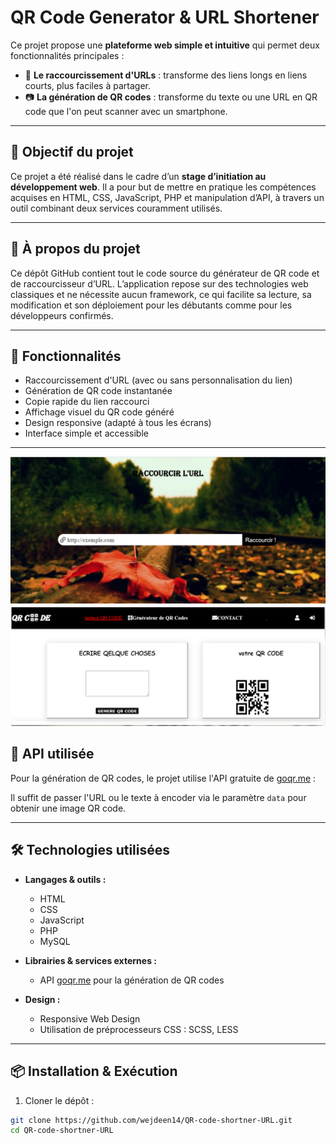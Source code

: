 # QR Code Generator & URL Shortener 

Ce projet propose une **plateforme web simple et intuitive** qui permet deux fonctionnalités principales :

- 🔗 **Le raccourcissement d'URLs** : transforme des liens longs en liens courts, plus faciles à partager.
- 📷 **La génération de QR codes** : transforme du texte ou une URL en QR code que l'on peut scanner avec un smartphone.

---

## 🧠 Objectif du projet

Ce projet a été réalisé dans le cadre d’un **stage d’initiation au développement web**. Il a pour but de mettre en pratique les compétences acquises en HTML, CSS, JavaScript, PHP et manipulation d’API, à travers un outil combinant deux services couramment utilisés.

---

## 🧾 À propos du projet

Ce dépôt GitHub contient tout le code source du générateur de QR code et de raccourcisseur d’URL. L’application repose sur des technologies web classiques et ne nécessite aucun framework, ce qui facilite sa lecture, sa modification et son déploiement pour les débutants comme pour les développeurs confirmés.

---

## 🚀 Fonctionnalités

- Raccourcissement d'URL (avec ou sans personnalisation du lien)
- Génération de QR code instantanée
- Copie rapide du lien raccourci
- Affichage visuel du QR code généré
- Design responsive (adapté à tous les écrans)
- Interface simple et accessible

---
![Background](background.png)
![QR Code](qrcode.png)
## 🔗 API utilisée

Pour la génération de QR codes, le projet utilise l'API gratuite de [goqr.me](https://goqr.me/api/) :


Il suffit de passer l'URL ou le texte à encoder via le paramètre `data` pour obtenir une image QR code.

---

## 🛠️ Technologies utilisées

- **Langages & outils :**
  - HTML
  - CSS
  - JavaScript
  - PHP
  - MySQL

- **Librairies & services externes :**
  - API [goqr.me](https://goqr.me/api/) pour la génération de QR codes

- **Design :**
  - Responsive Web Design
  - Utilisation de préprocesseurs CSS : SCSS, LESS

---

## 📦 Installation & Exécution

1. Cloner le dépôt :

```bash
git clone https://github.com/wejdeen14/QR-code-shortner-URL.git
cd QR-code-shortner-URL
